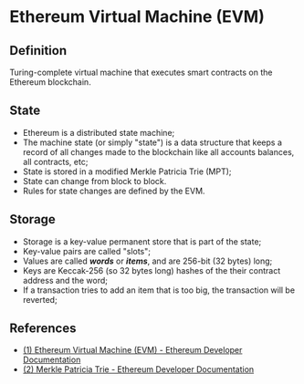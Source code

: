 # Ethereum Virtual Machine (EVM)

## Definition

Turing-complete virtual machine that executes smart contracts on the Ethereum blockchain.

## State

- Ethereum is a distributed state machine;
- The machine state (or simply "state") is a data structure that keeps a record
of all changes made to the blockchain like all accounts balances, all
contracts, etc;
- State is stored in a modified Merkle Patricia Trie (MPT);
- State can change from block to block.
- Rules for state changes are defined by the EVM.

## Storage

- Storage is a key-value permanent store that is part of the state;
- Key-value pairs are called "slots";
- Values are called ***words*** or ***items***, and are 256-bit (32 bytes)
long;
- Keys are Keccak-256 (so 32 bytes long) hashes of the their contract address
and the word;
- If a transaction tries to add an item that is too big, the transaction will
be reverted;

## References

- [(1) Ethereum Virtual Machine (EVM) - Ethereum Developer Documentation](https://ethereum.org/en/developers/docs/evm/)
- [(2) Merkle Patricia Trie - Ethereum Developer Documentation](https://ethereum.org/en/developers/docs/data-structures-and-encoding/patricia-merkle-trie/)
